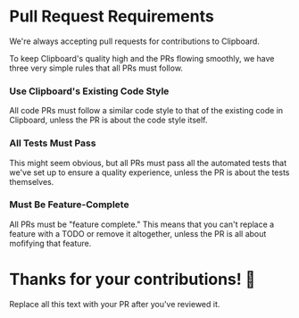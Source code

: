 # Pull Request Requirements

We're always accepting pull requests for contributions to Clipboard. 

To keep Clipboard's quality high and the PRs flowing smoothly, we have three very simple rules that all PRs must follow.

### Use Clipboard's Existing Code Style

All code PRs must follow a similar code style to that of the existing code in Clipboard, unless the PR is about the code style itself.

### All Tests Must Pass

This might seem obvious, but all PRs must pass all the automated tests that we've set up to ensure a quality experience, unless the PR is about the tests themselves.

### Must Be Feature-Complete

All PRs must be "feature complete." This means that you can't replace a feature with a TODO or remove it altogether, unless the PR is all about mofifying that feature.

# Thanks for your contributions! 👋

Replace all this text with your PR after you've reviewed it.
